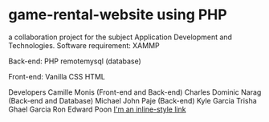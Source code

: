 # game-rental-website using PHP
 a collaboration project for the subject Application Development and Technologies.
 Software requirement:
 XAMMP
 
 Back-end:
 PHP
 remotemysql (database)
 
 Front-end:
 Vanilla CSS
 HTML
 
 Developers
 Camille Monis (Front-end and Back-end)
 Charles Dominic Narag (Back-end and Database)
 Michael John Paje (Back-end)
 Kyle Garcia
 Trisha Ghael Garcia
 Ron Edward Poon
[I'm an inline-style link](https://www.google.com)
